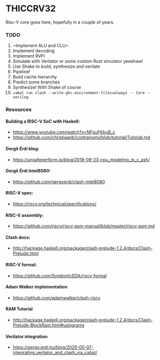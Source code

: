 # THICCRV32

Risc-V core goes here, hopefully in a couple of years.

### TODO

1. ~Implement ALU and CLU~
1. Implement decoding
1. Implement RVFI
1. Simulate with Verilator or some custom Rust simulator yeeehaw!
1. Use Shake to build, synthesize and verilate
1. Pipeline!
1. Build cache hierarchy
1. Predict some branches
1. Synthesize! With Shake of course
1. `cabal run clash --write-ghc-environment-files=always -- Core --verilog`



### Resources

#### Building a RISC-V SoC with Haskell:
* https://www.youtube.com/watch?v=NFguFKbuB_c
* https://github.com/christiaanb/contranomy/blob/tutorial/Tutorial.md

#### Gergő Érdi blog:
* https://unsafeperform.io/blog/2018-09-23-cpu_modeling_in_c_ash/

#### Gergő Érdi Intel8080:
* https://github.com/gergoerdi/clash-intel8080

#### RISC-V spec:
* https://riscv.org/technical/specifications/

#### RISC-V assembly:
* https://github.com/riscv/riscv-asm-manual/blob/master/riscv-asm.md

#### Clash docs:
* http://hackage.haskell.org/package/clash-prelude-1.2.4/docs/Clash-Prelude.html

#### RISC-V formal:
* https://github.com/SymbioticEDA/riscv-formal

#### Adam Walker implementation
* https://github.com/adamwalker/clash-riscv

#### RAM Tutorial
* http://hackage.haskell.org/package/clash-prelude-1.2.4/docs/Clash-Prelude-BlockRam.html#usingrams

#### Verilator integration
* https://gergo.erdi.hu/blog/2020-05-07-integrating_verilator_and_clash_via_cabal/
